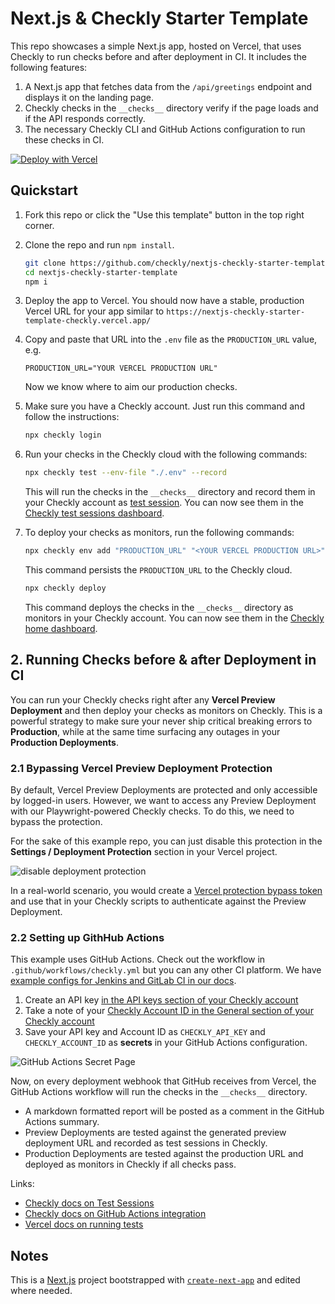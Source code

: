 # Next.js & Checkly Starter Template

This repo showcases a simple Next.js app, hosted on Vercel, that uses Checkly to run checks before and after deployment in CI.
It includes the following features:
1. A Next.js app that fetches data from the `/api/greetings` endpoint and displays it on the landing page.
2. Checkly checks in the `__checks__` directory verify if the page loads and if the API responds correctly.
3. The necessary Checkly CLI and GitHub Actions configuration to run these checks in CI.

[![Deploy with Vercel](https://vercel.com/button)](https://vercel.com/new/clone?repository-url=https%3A%2F%2Fgithub.com%2Fcheckly%2Fnextjs-checkly-starter-template)

## Quickstart

1. Fork this repo or click the "Use this template" button in the top right corner.
2. Clone the repo and run `npm install`.

    ```bash
    git clone https://github.com/checkly/nextjs-checkly-starter-template.git
    cd nextjs-checkly-starter-template
    npm i
    ```

3. Deploy the app to Vercel. You should now have a stable, production Vercel URL for your app similar to `https://nextjs-checkly-starter-template-checkly.vercel.app/`
4. Copy and paste that URL into the `.env` file as the `PRODUCTION_URL` value, e.g.

    ```
    PRODUCTION_URL="YOUR VERCEL PRODUCTION URL"
    ```
   Now we know where to aim our production checks.
5. Make sure you have a Checkly account. Just run this command and follow the instructions:
    
    ```bash
    npx checkly login
    ```
6. Run your checks in the Checkly cloud with the following commands:
      
    ```bash
    npx checkly test --env-file "./.env" --record
    ```
    This will run the checks in the `__checks__` directory and record them in your Checkly account as [test session](https://www.checklyhq.com/docs/testing/#test-sessions). You can now see them in the [Checkly test sessions dashboard](https://app.checklyhq.com/test-sessions).


7. To deploy your checks as monitors, run the following commands:

    ```bash
    npx checkly env add "PRODUCTION_URL" "<YOUR VERCEL PRODUCTION URL>"
   ```
    This command persists the `PRODUCTION_URL` to the Checkly cloud.

    ```bash
    npx checkly deploy
    ```
    This command deploys the checks in the `__checks__` directory as monitors in your Checkly account. You can now see them in the [Checkly home dashboard](https://app.checklyhq.com/).


## 2. Running Checks before & after Deployment in CI

You can run your Checkly checks right after any **Vercel Preview Deployment** and then deploy your checks as 
monitors on Checkly. This is a powerful strategy to make sure your never ship critical breaking errors
to **Production**, while at the same time surfacing any outages in your **Production Deployments**.

### 2.1 Bypassing Vercel Preview Deployment Protection

By default, Vercel Preview Deployments are protected and only accessible by logged-in users. However, we want to access
any Preview Deployment with our Playwright-powered Checkly checks. To do this, we need to bypass the protection. 

For the sake of this example repo, you can just disable this protection in the **Settings / Deployment Protection** section
in your Vercel project.

![disable deployment protection](assets/vercel_deployment_protection.png)

In a real-world scenario, you would create a [Vercel protection bypass token](https://www.checklyhq.com/docs/cicd/vercel-deployment-protection/) and use that in your Checkly scripts to 
authenticate against the Preview Deployment.

### 2.2 Setting up GithHub Actions

This example uses GitHub Actions. Check out the workflow in `.github/workflows/checkly.yml` but you can any other CI platform.
We have [example configs for Jenkins and GitLab CI in our docs](https://www.checklyhq.com/docs/cicd/). 


1. Create an API key [in the API keys section of your Checkly account](https://app.checklyhq.com/settings/user/api-keys)
2. Take a note of your [Checkly Account ID in the General section of your Checkly account](https://app.checklyhq.com/settings/account/general) 
3. Save your API key and Account ID as `CHECKLY_API_KEY` and `CHECKLY_ACCOUNT_ID` as **secrets** in your GitHub Actions configuration.

![GitHub Actions Secret Page](assets/gh_actions_secrets.png)

Now, on every deployment webhook that GitHub receives from Vercel, the GitHub Actions workflow will run the checks in the `__checks__` directory.

- A markdown formatted report will be posted as a comment in the GitHub Actions summary.
- Preview Deployments are tested against the generated preview deployment URL and recorded as test sessions in Checkly.
- Production Deployments are tested against the production URL and deployed as monitors in Checkly if all checks pass. 

Links:
- [Checkly docs on Test Sessions](https://www.checklyhq.com/docs/testing/#test-sessions)
- [Checkly docs on GitHub Actions integration](https://www.checklyhq.com/docs/cicd/github-actions/)
- [Vercel docs on running tests](https://vercel.com/guides/how-can-i-run-end-to-end-tests-after-my-vercel-preview-deployment)

## Notes

This is a [Next.js](https://nextjs.org) project bootstrapped with [`create-next-app`](https://nextjs.org/docs/app/api-reference/cli/create-next-app)
and edited where needed.
